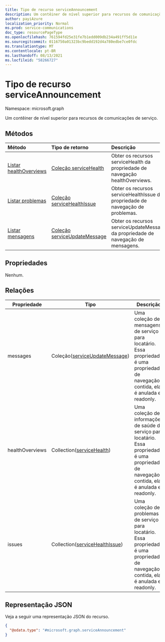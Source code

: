 ```yaml
---
title: Tipo de recurso serviceAnnouncement
description: Um contêiner de nível superior para recursos de comunicações de serviço
author: payiAzure
localization_priority: Normal
ms.prod: service-communications
doc_type: resourcePageType
ms.openlocfilehash: 761594fd25e31fe7b1edd009db234a491ff5d11e
ms.sourcegitcommit: 0116750a01323bc9bedd192d4a780edbe7ce0fdc
ms.translationtype: MT
ms.contentlocale: pt-BR
ms.lasthandoff: 08/13/2021
ms.locfileid: "58266727"
---
```

# <a name="serviceannouncement-resource-type"></a>Tipo de recurso serviceAnnouncement

Namespace: microsoft.graph

Um contêiner de nível superior para recursos de comunicações de serviço.

## <a name="methods"></a>Métodos
|Método|Tipo de retorno|Descrição|
|:---|:---|:---|
|[Listar healthOverviews](../api/serviceannouncement-list-healthoverviews.md)|[Coleção serviceHealth](../resources/servicehealth.md)|Obter os recursos serviceHealth da propriedade de navegação healthOverviews.|
|[Listar problemas](../api/serviceannouncement-list-issues.md)|[Coleção serviceHealthIssue](../resources/servicehealthissue.md)|Obter os recursos serviceHealthIssue da propriedade de navegação de problemas.|
|[Listar mensagens](../api/serviceannouncement-list-messages.md)|[Coleção serviceUpdateMessage](../resources/serviceupdatemessage.md)|Obter os recursos serviceUpdateMessage da propriedade de navegação de mensagens.|

## <a name="properties"></a>Propriedades
Nenhum.

## <a name="relationships"></a>Relações
|Propriedade|Tipo|Descrição|
|-|-|-|
|messages|Coleção([serviceUpdateMessage](serviceupdatemessage.md))|Uma coleção de mensagens de serviço para locatário. Essa propriedade é uma propriedade de navegação contida, ela é anulada e readonly.|
|healthOverviews|Collection([serviceHealth](servicehealth.md))|Uma coleção de informações de saúde do serviço para locatário. Essa propriedade é uma propriedade de navegação contida, ela é anulada e readonly.|
|issues|Collection([serviceHealthIssue](servicehealthissue.md))|Uma coleção de problemas de serviço para locatário. Essa propriedade é uma propriedade de navegação contida, ela é anulada e readonly.|

## <a name="json-representation"></a>Representação JSON
Veja a seguir uma representação JSON do recurso.
<!-- {
  "blockType": "resource",
  "keyProperty": "id",
  "@odata.type": "microsoft.graph.serviceAnnouncement",
  "openType": false
}
-->
``` json
{
  "@odata.type": "#microsoft.graph.serviceAnnouncement"
}
```